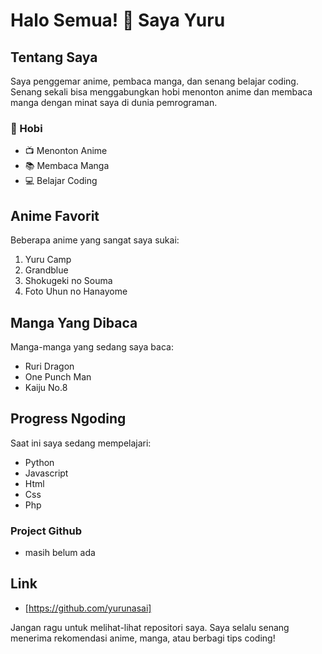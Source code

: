 # Halo Semua! 👋 Saya Yuru

## Tentang Saya
Saya penggemar anime, pembaca manga, dan senang belajar coding. Senang sekali bisa menggabungkan hobi menonton anime dan membaca manga dengan minat saya di dunia pemrograman.

### 🌟 Hobi
- 📺 Menonton Anime
- 📚 Membaca Manga
- 💻 Belajar Coding

## Anime Favorit
Beberapa anime yang sangat saya sukai:
1. Yuru Camp
2. Grandblue
3. Shokugeki no Souma
4. Foto Uhun no Hanayome

## Manga Yang Dibaca
Manga-manga yang sedang saya baca:
- Ruri Dragon
- One Punch Man
- Kaiju No.8

## Progress Ngoding
Saat ini saya sedang mempelajari:
- Python
- Javascript
- Html
- Css
- Php

### Project Github
- masih belum ada

## Link
- [https://github.com/yurunasai]

Jangan ragu untuk melihat-lihat repositori saya. Saya selalu senang menerima rekomendasi anime, manga, atau berbagi tips coding!